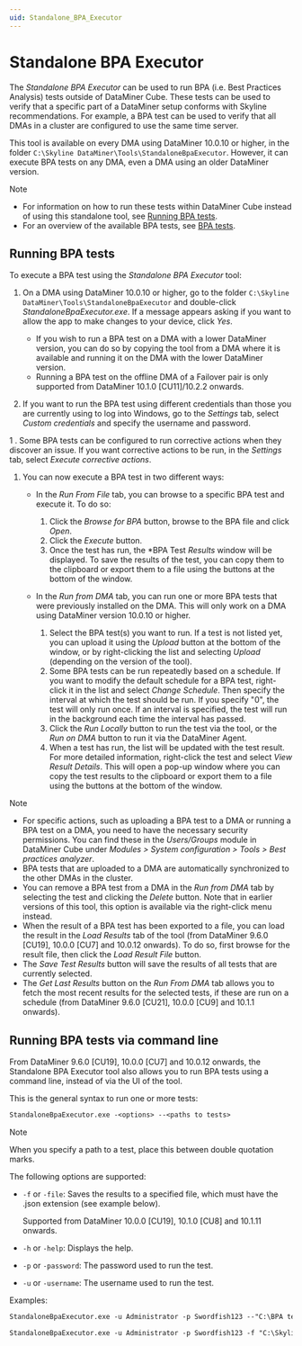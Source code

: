 ```yaml
---
uid: Standalone_BPA_Executor
---
```


# Standalone BPA Executor

The *Standalone BPA Executor* can be used to run BPA (i.e. Best Practices Analysis) tests outside of DataMiner Cube. These tests can be used to verify that a specific part of a DataMiner setup conforms with Skyline recommendations. For example, a BPA test can be used to verify that all DMAs in a cluster are configured to use the same time server.

This tool is available on every DMA using DataMiner 10.0.10 or higher, in the folder `C:\Skyline DataMiner\Tools\StandaloneBpaExecutor`. However, it can execute BPA tests on any DMA, even a DMA using an older DataMiner version.

> [!NOTE]
> - For information on how to run these tests within DataMiner Cube instead of using this standalone tool, see [Running BPA tests](xref:Running_BPA_tests).
> - For an overview of the available BPA tests, see [BPA tests](https://community.dataminer.services/documentation/category/resources/tools/dataminer-tools/bpa-tests/).

## Running BPA tests

To execute a BPA test using the *Standalone BPA Executor* tool:

1. On a DMA using DataMiner 10.0.10 or higher, go to the folder `C:\Skyline DataMiner\Tools\StandaloneBpaExecutor` and double-click *StandaloneBpaExecutor.exe*. If a message appears asking if you want to allow the app to make changes to your device, click *Yes*.

    - If you wish to run a BPA test on a DMA with a lower DataMiner version, you can do so by copying the tool from a DMA where it is available and running it on the DMA with the lower DataMiner version.
    - Running a BPA test on the offline DMA of a Failover pair is only supported from DataMiner 10.1.0 [CU11]/10.2.2 onwards.

1. If you want to run the BPA test using different credentials than those you are currently using to log into Windows, go to the *Settings* tab, select *Custom credentials* and specify the username and password.

1 . Some BPA tests can be configured to run corrective actions when they discover an issue. If you want corrective actions to be run, in the *Settings* tab, select *Execute corrective actions*.

1. You can now execute a BPA test in two different ways:

    - In the *Run From File* tab, you can browse to a specific BPA test and execute it. To do so:

        1. Click the *Browse for BPA* button, browse to the BPA file and click *Open*.
        1. Click the *Execute* button.
        1. Once the test has run, the *BPA Test *Results* window will be displayed. To save the results of the test, you can copy them to the clipboard or export them to a file using the buttons at the bottom of the window.

    - In the *Run from DMA* tab, you can run one or more BPA tests that were previously installed on the DMA. This will only work on a DMA using DataMiner version 10.0.10 or higher.

        1. Select the BPA test(s) you want to run. If a test is not listed yet, you can upload it using the *Upload* button at the bottom of the window, or by right-clicking the list and selecting *Upload* (depending on the version of the tool).
        1. Some BPA tests can be run repeatedly based on a schedule. If you want to modify the default schedule for a BPA test, right-click it in the list and select *Change Schedule*. Then specify the interval at which the test should be run. If you specify "0", the test will only run once. If an interval is specified, the test will run in the background each time the interval has passed.
        1. Click the *Run Locally* button to run the test via the tool, or the *Run on DMA* button to run it via the DataMiner Agent.
        1. When a test has run, the list will be updated with the test result. For more detailed information, right-click the test and select *View Result Details*. This will open a pop-up window where you can copy the test results to the clipboard or export them to a file using the buttons at the bottom of the window.

> [!NOTE]
> - For specific actions, such as uploading a BPA test to a DMA or running a BPA test on a DMA, you need to have the necessary security permissions. You can find these in the *Users/Groups* module in DataMiner Cube under *Modules > System configuration > Tools > Best practices analyzer*.
> - BPA tests that are uploaded to a DMA are automatically synchronized to the other DMAs in the cluster.
> - You can remove a BPA test from a DMA in the *Run from DMA* tab by selecting the test and clicking the *Delete* button. Note that in earlier versions of this tool, this option is available via the right-click menu instead.
> - When the result of a BPA test has been exported to a file, you can load the result in the *Load Results* tab of the tool (from DataMiner 9.6.0 [CU19], 10.0.0 [CU7] and 10.0.12 onwards). To do so, first browse for the result file, then click the *Load Result File* button.
> - The *Save Test Results* button will save the results of all tests that are currently selected.
> - The *Get Last Results* button on the *Run From DMA* tab allows you to fetch the most recent results for the selected tests, if these are run on a schedule (from DataMiner 9.6.0 [CU21], 10.0.0 [CU9] and 10.1.1 onwards).

## Running BPA tests via command line

From DataMiner 9.6.0 [CU19], 10.0.0 [CU7] and 10.0.12 onwards, the Standalone BPA Executor tool also allows you to run BPA tests using a command line, instead of via the UI of the tool.

This is the general syntax to run one or more tests:

```txt
StandaloneBpaExecutor.exe -<options> --<paths to tests>
```

> [!NOTE]
> When you specify a path to a test, place this between double quotation marks.

The following options are supported:

- `-f` or `-file`: Saves the results to a specified file, which must have the .json extension (see example below).

    Supported from DataMiner 10.0.0 [CU19], 10.1.0 [CU8] and 10.1.11 onwards.

- `-h` or `-help`: Displays the help.

- `-p` or `-password`: The password used to run the test.

- `-u` or `-username`: The username used to run the test.

Examples:

```txt
StandaloneBpaExecutor.exe -u Administrator -p Swordfish123 --"C:\BPA tests\AnalyzeStartupLogs\AnalyzeStartupLogsBpa.dll" "C:\BPA tests\StandaloneBpaExecutor\ReportActiveRTE\ReportActiveRTE.dll"

StandaloneBpaExecutor.exe -u Administrator -p Swordfish123 -f "C:\Skyline DataMiner\Tools\StandaloneBpaExecutor\test.json" --"C:\Skyline DataMiner\Tools\StandaloneBpaExecutor\Check System Health.dll"
```

